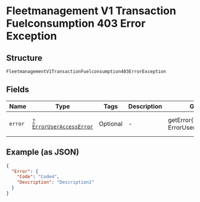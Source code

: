 
# Fleetmanagement V1 Transaction Fuelconsumption 403 Error Exception

## Structure

`FleetmanagementV1TransactionFuelconsumption403ErrorException`

## Fields

| Name | Type | Tags | Description | Getter | Setter |
|  --- | --- | --- | --- | --- | --- |
| `error` | [`?ErrorUserAccessError`](../../doc/models/error-user-access-error.md) | Optional | - | getError(): ?ErrorUserAccessError | setError(?ErrorUserAccessError error): void |

## Example (as JSON)

```json
{
  "Error": {
    "Code": "Code4",
    "Description": "Description2"
  }
}
```

